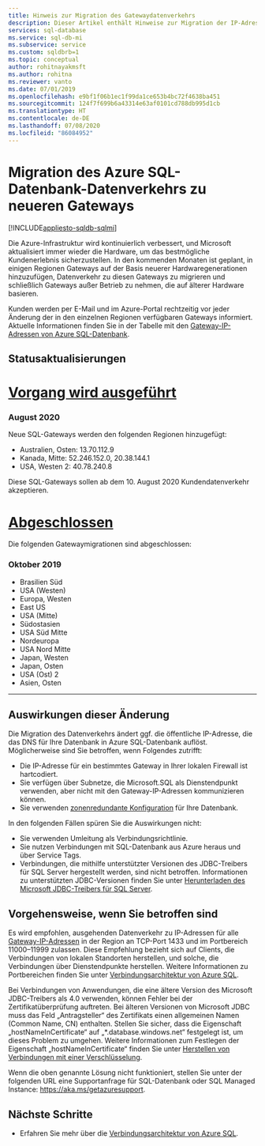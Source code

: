```yaml
---
title: Hinweis zur Migration des Gatewaydatenverkehrs
description: Dieser Artikel enthält Hinweise zur Migration der IP-Adressen von Azure SQL-Datenbank-Gateways
services: sql-database
ms.service: sql-db-mi
ms.subservice: service
ms.custom: sqldbrb=1 
ms.topic: conceptual
author: rohitnayakmsft
ms.author: rohitna
ms.reviewer: vanto
ms.date: 07/01/2019
ms.openlocfilehash: e9bf1f06b1ec1f99da1ce653b4bc72f4638ba451
ms.sourcegitcommit: 124f7f699b6a43314e63af0101cd788db995d1cb
ms.translationtype: HT
ms.contentlocale: de-DE
ms.lasthandoff: 07/08/2020
ms.locfileid: "86084952"
---
```

# <a name="azure-sql-database-traffic-migration-to-newer-gateways"></a>Migration des Azure SQL-Datenbank-Datenverkehrs zu neueren Gateways
[!INCLUDE[appliesto-sqldb-sqlmi](../includes/appliesto-sqldb-sqlmi.md)]

Die Azure-Infrastruktur wird kontinuierlich verbessert, und Microsoft aktualisiert immer wieder die Hardware, um das bestmögliche Kundenerlebnis sicherzustellen. In den kommenden Monaten ist geplant, in einigen Regionen Gateways auf der Basis neuerer Hardwaregenerationen hinzuzufügen, Datenverkehr zu diesen Gateways zu migrieren und schließlich Gateways außer Betrieb zu nehmen, die auf älterer Hardware basieren.  

Kunden werden per E-Mail und im Azure-Portal rechtzeitig vor jeder Änderung der in den einzelnen Regionen verfügbaren Gateways informiert. Aktuelle Informationen finden Sie in der Tabelle mit den [Gateway-IP-Adressen von Azure SQL-Datenbank](connectivity-architecture.md#gateway-ip-addresses).

## <a name="status-updates"></a>Statusaktualisierungen

# <a name="in-progress"></a>[Vorgang wird ausgeführt](#tab/in-progress-ip)

### <a name="august-2020"></a>August 2020

Neue SQL-Gateways werden den folgenden Regionen hinzugefügt:

- Australien, Osten: 13.70.112.9
- Kanada, Mitte: 52.246.152.0, 20.38.144.1 
- USA, Westen 2: 40.78.240.8

Diese SQL-Gateways sollen ab dem 10. August 2020 Kundendatenverkehr akzeptieren. 

# <a name="completed"></a>[Abgeschlossen](#tab/completed-ip)

Die folgenden Gatewaymigrationen sind abgeschlossen: 

### <a name="october-2019"></a>Oktober 2019
- Brasilien Süd
- USA (Westen)
- Europa, Westen
- East US
- USA (Mitte)
- Südostasien
- USA Süd Mitte
- Nordeuropa
- USA Nord Mitte
- Japan, Westen
- Japan, Osten
- USA (Ost) 2
- Asien, Osten

---

## <a name="impact-of-this-change"></a>Auswirkungen dieser Änderung

Die Migration des Datenverkehrs ändert ggf. die öffentliche IP-Adresse, die das DNS für Ihre Datenbank in Azure SQL-Datenbank auflöst.
Möglicherweise sind Sie betroffen, wenn Folgendes zutrifft:

- Die IP-Adresse für ein bestimmtes Gateway in Ihrer lokalen Firewall ist hartcodiert.
- Sie verfügen über Subnetze, die Microsoft.SQL als Dienstendpunkt verwenden, aber nicht mit den Gateway-IP-Adressen kommunizieren können.
- Sie verwenden [zonenredundante Konfiguration](high-availability-sla.md#zone-redundant-configuration) für Ihre Datenbank.

In den folgenden Fällen spüren Sie die Auswirkungen nicht:

- Sie verwenden Umleitung als Verbindungsrichtlinie.
- Sie nutzen Verbindungen mit SQL-Datenbank aus Azure heraus und über Service Tags.
- Verbindungen, die mithilfe unterstützter Versionen des JDBC-Treibers für SQL Server hergestellt werden, sind nicht betroffen. Informationen zu unterstützten JDBC-Versionen finden Sie unter [Herunterladen des Microsoft JDBC-Treibers für SQL Server](/sql/connect/jdbc/download-microsoft-jdbc-driver-for-sql-server).

## <a name="what-to-do-you-do-if-youre-affected"></a>Vorgehensweise, wenn Sie betroffen sind

Es wird empfohlen, ausgehenden Datenverkehr zu IP-Adressen für alle [Gateway-IP-Adressen](connectivity-architecture.md#gateway-ip-addresses) in der Region an TCP-Port 1433 und im Portbereich 11000–11999 zulassen. Diese Empfehlung bezieht sich auf Clients, die Verbindungen von lokalen Standorten herstellen, und solche, die Verbindungen über Dienstendpunkte herstellen. Weitere Informationen zu Portbereichen finden Sie unter [Verbindungsarchitektur von Azure SQL](connectivity-architecture.md#connection-policy).

Bei Verbindungen von Anwendungen, die eine ältere Version des Microsoft JDBC-Treibers als 4.0 verwenden, können Fehler bei der Zertifikatüberprüfung auftreten. Bei älteren Versionen von Microsoft JDBC muss das Feld „Antragsteller“ des Zertifikats einen allgemeinen Namen (Common Name, CN) enthalten. Stellen Sie sicher, dass die Eigenschaft „hostNameInCertificate“ auf „*.database.windows.net“ festgelegt ist, um dieses Problem zu umgehen. Weitere Informationen zum Festlegen der Eigenschaft „hostNameInCertificate“ finden Sie unter [Herstellen von Verbindungen mit einer Verschlüsselung](/sql/connect/jdbc/connecting-with-ssl-encryption).

Wenn die oben genannte Lösung nicht funktioniert, stellen Sie unter der folgenden URL eine Supportanfrage für SQL-Datenbank oder SQL Managed Instance: https://aka.ms/getazuresupport.

## <a name="next-steps"></a>Nächste Schritte

- Erfahren Sie mehr über die [Verbindungsarchitektur von Azure SQL](connectivity-architecture.md).
